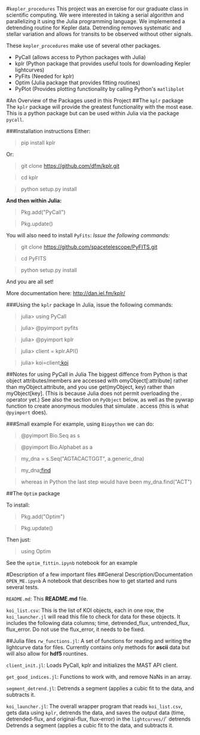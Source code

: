 #`kepler_procedures`
This project was an exercise for our graduate class in scientific computing.  We were interested in taking a serial algorithm and parallelizing it using the Julia programming language.  We implemented a detrending routine for Kepler data.  Detrending removes systematic and stellar variation and allows for transits to be observed without other signals.

These `kepler_procedures` make use of several other packages.
+ PyCall (allows access to Python packages with Julia)
+ kplr (Python package that provides useful tools for downloading Kepler lightcurves)
+ PyFits (Needed for kplr)
+ Optim (Julia package that provides fitting routines)
+ PyPlot (Provides plotting functionality by calling Python's `matlibplot`

#An Overview of the Packages used in this Project
##The `kplr` package
The `kplr` package will provide the greatest functionality with the most ease.
This is a python package but can be used within Julia via the package <code>pycall</code>.

###Installation instructions
Either:
> pip install kplr 

Or:
>git clone https://github.com/dfm/kplr.git

>cd kplr

>python setup.py install 

**And then within Julia:**

> Pkg.add("PyCall")

> Pkg.update()

You will also need to install <code>PyFits</code>: _Issue the following commands:_

> git clone https://github.com/spacetelescope/PyFITS.git 

> cd PyFITS

> python setup.py install

And you are all set!

More documentation here: http://dan.iel.fm/kplr/ 

###Using the `kplr` package
In Julia, issue the following commands:

>julia> using PyCall
 
>julia> @pyimport pyfits
 
>julia> @pyimport kplr
 
>julia> client = kplr.API()
 
>julia> koi=client[:koi](952.01)

##Notes for using PyCall in Julia
The biggest diffence from Python is that object attributes/members are accessed with omyObject[:attribute] rather than myObject.attribute, and you use get(myObject, key) rather than myObject[key].
(This is because Julia does not permit overloading the . operator yet.)
See also the section on <code>PyObject</code> below, as well as the pywrap function to create anonymous modules that simulate . access (this is what <code>@pyimport</code> does).

###Small example
For example, using <code>Biopython</code> we can do:

 >@pyimport Bio.Seq as s

 >@pyimport Bio.Alphabet as a

 >my_dna = s.Seq("AGTACACTGGT", a.generic_dna)

 >my_dna[:find]("ACT")

 >whereas in Python the last step would have been my_dna.find("ACT")


##The `Optim` package

To install:

> Pkg.add("Optim")

> Pkg.update()

Then just:

>using Optim

See the `optim_fittin.ipynb` notebook for an example



#Description of a few important files
##General Description/Documentation
<code>OPEN_ME.ipynb</code> A notebook that describes how to get started and runs several tests.

<code>README.md</code>: This **README.md** file.

<code>koi_list.csv</code>: This is the list of KOI objects, each in one row, the <code>koi_launcher.jl</code> will read this file to check for data for these objects. It includes the following data columns; time, detrended_flux, untrended_flux, flux_error. Do not use the flux_error, it needs to be fixed.

##Julia files
<code>rw_functions.jl</code>: A set of functions for reading and writing the lightcurve data for files. Currently contains only methods for **ascii** data but will also allow for **hdf5** rountines.

<code>client_init.jl</code>: Loads PyCall, kplr and initializes the MAST API client.

<code>get_good_indices.jl</code>: Functions to work with, and remove NaNs in an array.

<code>segment_detrend.jl</code>: Detrends a segment (applies a cubic fit to the data, and subtracts it.

<code>koi_launcher.jl</code>: The overall wrapper program that reads <code>koi_list.csv</code>, gets data using `kplr`, detrends the data, and saves the output data (time, detrended-flux, and original-flux, flux-error) in the <code>lightcurves/</code>/` detrends  Detrends a segment (applies a cubic fit to the data, and subtracts it.
